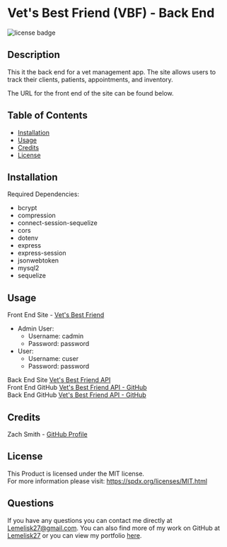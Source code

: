 # Vet's Best Friend (VBF) - Back End
![license badge](https://img.shields.io/badge/license-MIT-blue)
## Description
This it the back end for a vet management app. The site allows users to track their clients, patients, appointments, and inventory.  
  
The URL for the front end of the site can be found below.
## Table of Contents
- [Installation](#installation)
- [Usage](#usage)
- [Credits](#credits)
- [License](#license)
## Installation
Required Dependencies:
- bcrypt
- compression
- connect-session-sequelize
- cors
- dotenv
- express
- express-session
- jsonwebtoken
- mysql2
- sequelize
## Usage
Front End Site - [Vet's Best Friend](https://vetbestfriend.herokuapp.com/)
- Admin User:  
    - Username: cadmin  
    - Password: password  
- User:
    - Username: cuser
    - Password: password
  
Back End Site [Vet's Best Friend API](https://vetbestfriend-back.herokuapp.com/)  
Front End GitHub [Vet's Best Friend API - GitHub](https://github.com/Lemelisk27/vbf-front)  
Back End GitHub [Vet's Best Friend API - GitHub](https://github.com/Lemelisk27/vbf-back)
## Credits
Zach Smith - [GitHub Profile](https://github.com/Lemelisk27@gmail.com)  
## License
This Product is licensed under the MIT license.  
For more information please visit: https://spdx.org/licenses/MIT.html
## Questions  
If you have any questions you can contact me directly at Lemelisk27@gmail.com. You can also find more of my work on GitHub at [Lemelisk27](https://github.com/Lemelisk27) or you can view my portfolio [here](https://lemelisk27.herokuapp.com/).
